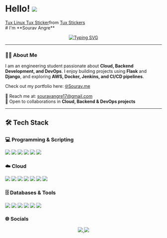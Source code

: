 # Hello! ![](https://user-images.githubusercontent.com/18350557/176309783-0785949b-9127-417c-8b55-ab5a4333674e.gif)  
<div class="tenor-gif-embed" data-postid="7933003135340137862" data-share-method="host" data-aspect-ratio="1" data-width="100%"><a href="https://tenor.com/view/tux-linux-tux-linux-linux-penguing-linux-coding-gif-7933003135340137862">Tux Linux Tux Sticker</a>from <a href="https://tenor.com/search/tux-stickers">Tux Stickers</a></div> <script type="text/javascript" async src="https://tenor.com/embed.js"></script>
# I'm **Sourav Angre**

<p align="center">
  <a href="https://git.io/typing-svg">
    <img src="https://readme-typing-svg.herokuapp.com?font=Fira+Code&weight=600&size=26&pause=1000&color=1E90FF&center=true&vCenter=true&width=700&lines=Cloud+%26+DevOps+Enthusiast;Backend+Developer+%7C+Flask+%26+Django;Automate+%E2%80%A2+Scale+%E2%80%A2+Deploy" alt="Typing SVG" />
  </a>
</p>

---

### 👨‍💻 About Me
I am an engineering student passionate about **Cloud, Backend Development, and DevOps**. I enjoy building projects using **Flask** and **Django**, and exploring **AWS, Docker, Jenkins, and CI/CD pipelines**.  

Check out my portfolio here: [🌐Sourav.me](https://sourav-angre-portfolio.vercel.app/)  

📧 Reach me at: [souravangre17@gmail.com](mailto:souravangre17@gmail.com)  
🤝 Open to collaborations in **Cloud, Backend & DevOps projects**  

---

## 🛠️ Tech Stack  

### 💻 Programming & Scripting  
<p>
  <img src="https://img.shields.io/badge/Python-3776AB?style=for-the-badge&logo=python&logoColor=white"/>
  <img src="https://img.shields.io/badge/Java-ED8B00?style=for-the-badge&logo=openjdk&logoColor=white"/>
  <img src="https://img.shields.io/badge/SQL-336791?style=for-the-badge&logo=postgresql&logoColor=white"/>
  <img src="https://img.shields.io/badge/HTML5-E34F26?style=for-the-badge&logo=html5&logoColor=white"/>
  <img src="https://img.shields.io/badge/CSS3-1572B6?style=for-the-badge&logo=css3&logoColor=white"/>
  <img src="https://img.shields.io/badge/Bash-4EAA25?style=for-the-badge&logo=gnubash&logoColor=white"/>
</p>  

### ☁️ Cloud  
<p>
  <img src="https://img.shields.io/badge/AWS-232F3E?style=for-the-badge&logo=amazon-aws&logoColor=white"/>
  <img src="https://img.shields.io/badge/EC2-%23FF9900?style=for-the-badge&logo=amazonec2&logoColor=white"/>
  <img src="https://img.shields.io/badge/S3-%23FF9900?style=for-the-badge&logo=amazons3&logoColor=white"/>
  <img src="https://img.shields.io/badge/RDS-527FFF?style=for-the-badge&logo=amazonrds&logoColor=white"/>
  <img src="https://img.shields.io/badge/VPC-232F3E?style=for-the-badge&logo=amazon-aws&logoColor=white"/>
  <img src="https://img.shields.io/badge/Auto_Scaling-FF4F8B?style=for-the-badge&logo=amazon-aws&logoColor=white"/>
  <img src="https://img.shields.io/badge/ALB-FF4F8B?style=for-the-badge&logo=amazon-aws&logoColor=white"/>
</p>  

### 🗄️ Databases & Tools  
<p>
  <img src="https://img.shields.io/badge/MySQL-4479A1?style=for-the-badge&logo=mysql&logoColor=white"/>
  <img src="https://img.shields.io/badge/SQLite-003B57?style=for-the-badge&logo=sqlite&logoColor=white"/>
  <img src="https://img.shields.io/badge/Git-F05032?style=for-the-badge&logo=git&logoColor=white"/>
  <img src="https://img.shields.io/badge/GitHub-181717?style=for-the-badge&logo=github&logoColor=white"/>
  <img src="https://img.shields.io/badge/Shell-4EAA25?style=for-the-badge&logo=gnu-bash&logoColor=white"/>
  <img src="https://img.shields.io/badge/Docker-2496ED?style=for-the-badge&logo=docker&logoColor=white"/>
</p>

### 🌐 Socials  
<p align="center">
  <a href="https://www.linkedin.com/in/sourav-angre/">
    <img src="https://img.shields.io/badge/LinkedIn-0077B5?style=for-the-badge&logo=linkedin&logoColor=white" />
  </a>
  <a href="mailto:souravangre17@gmail.com">
    <img src="https://img.shields.io/badge/Email-D14836?style=for-the-badge&logo=gmail&logoColor=white" />
  </a>
</p>
